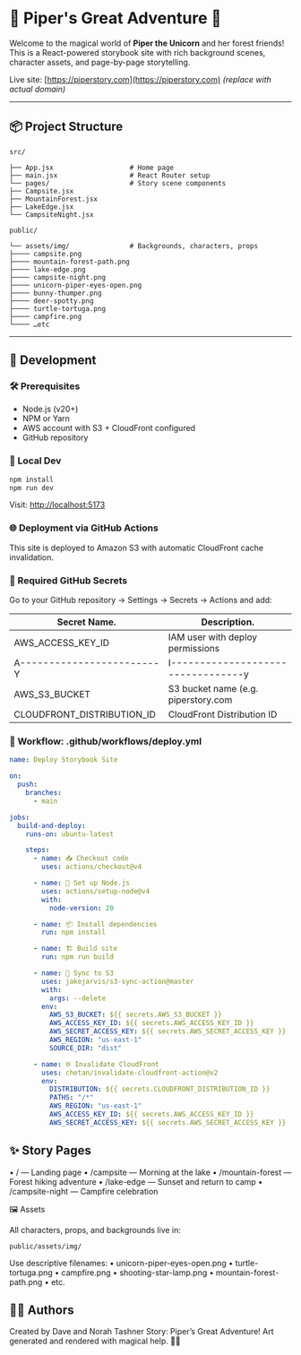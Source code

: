 # 🌄 Piper's Great Adventure 🦄

Welcome to the magical world of **Piper the Unicorn** and her forest friends!  
This is a React-powered storybook site with rich background scenes, character assets, and page-by-page storytelling.

Live site: [https://piperstory.com](https://piperstory.com) *(replace with actual domain)*

---

## 📦 Project Structure

`src/`
```
├── App.jsx                   # Home page
├── main.jsx                  # React Router setup
└── pages/                    # Story scene components
├── Campsite.jsx
├── MountainForest.jsx
├── LakeEdge.jsx
└── CampsiteNight.jsx
```

`public/`
```
└── assets/img/               # Backgrounds, characters, props
├──── campsite.png
├──── mountain-forest-path.png
├──── lake-edge.png
├──── campsite-night.png
├──── unicorn-piper-eyes-open.png
├──── bunny-thumper.png
├──── deer-spotty.png
├──── turtle-tortuga.png
├──── campfire.png
└──── …etc
```

---

## 🚀 Development

### 🛠️ Prerequisites

- Node.js (v20+)
- NPM or Yarn
- AWS account with S3 + CloudFront configured
- GitHub repository

### 🧪 Local Dev

```bash
npm install
npm run dev
```

Visit: <http://localhost:5173>

### 🌐 Deployment via GitHub Actions

This site is deployed to Amazon S3 with automatic CloudFront cache invalidation.

### 🔐 Required GitHub Secrets

Go to your GitHub repository → Settings → Secrets → Actions and add:

|Secret Name.                | Description.                        |
|----------------------------|-------------------------------------|
| AWS_ACCESS_KEY_ID          | IAM user with deploy permissions    |
| A------------------------Y | I---------------------------------y |
| AWS_S3_BUCKET              | S3 bucket name (e.g. piperstory.com |
| CLOUDFRONT_DISTRIBUTION_ID | CloudFront Distribution ID          |

### 📁 Workflow: .github/workflows/deploy.yml

```yml
name: Deploy Storybook Site

on:
  push:
    branches:
      - main

jobs:
  build-and-deploy:
    runs-on: ubuntu-latest

    steps:
      - name: 📥 Checkout code
        uses: actions/checkout@v4

      - name: 🔧 Set up Node.js
        uses: actions/setup-node@v4
        with:
          node-version: 20

      - name: 📦 Install dependencies
        run: npm install

      - name: 🏗️ Build site
        run: npm run build

      - name: 🚀 Sync to S3
        uses: jakejarvis/s3-sync-action@master
        with:
          args: --delete
        env:
          AWS_S3_BUCKET: ${{ secrets.AWS_S3_BUCKET }}
          AWS_ACCESS_KEY_ID: ${{ secrets.AWS_ACCESS_KEY_ID }}
          AWS_SECRET_ACCESS_KEY: ${{ secrets.AWS_SECRET_ACCESS_KEY }}
          AWS_REGION: "us-east-1"
          SOURCE_DIR: "dist"

      - name: 🌐 Invalidate CloudFront
        uses: chetan/invalidate-cloudfront-action@v2
        env:
          DISTRIBUTION: ${{ secrets.CLOUDFRONT_DISTRIBUTION_ID }}
          PATHS: "/*"
          AWS_REGION: "us-east-1"
          AWS_ACCESS_KEY_ID: ${{ secrets.AWS_ACCESS_KEY_ID }}
          AWS_SECRET_ACCESS_KEY: ${{ secrets.AWS_SECRET_ACCESS_KEY }}
```

## ✨ Story Pages

 • / — Landing page
 • /campsite — Morning at the lake
 • /mountain-forest — Forest hiking adventure
 • /lake-edge — Sunset and return to camp
 • /campsite-night — Campfire celebration

🖼️ Assets

All characters, props, and backgrounds live in:

```
public/assets/img/
```

Use descriptive filenames:
 • unicorn-piper-eyes-open.png
 • turtle-tortuga.png
 • campfire.png
 • shooting-star-lamp.png
 • mountain-forest-path.png
 • etc.

## 👩‍💻 Authors

Created by Dave and Norah Tashner
Story: Piper’s Great Adventure!
Art generated and rendered with magical help. 🦄✨
